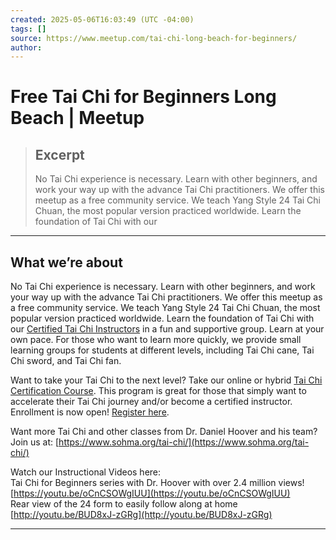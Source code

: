 ```yaml
---
created: 2025-05-06T16:03:49 (UTC -04:00)
tags: []
source: https://www.meetup.com/tai-chi-long-beach-for-beginners/
author: 
---
```


# Free Tai Chi for Beginners Long Beach | Meetup

> ## Excerpt
> No Tai Chi experience is necessary. Learn with other beginners, and work your way up with the advance Tai Chi practitioners. We offer this meetup as a free community service. We teach Yang Style 24 Tai Chi Chuan, the most popular version practiced worldwide. Learn the foundation of Tai Chi with our

---
## What we’re about

No Tai Chi experience is necessary. Learn with other beginners, and work your way up with the advance Tai Chi practitioners. We offer this meetup as a free community service. We teach Yang Style 24 Tai Chi Chuan, the most popular version practiced worldwide. Learn the foundation of Tai Chi with our [Certified Tai Chi Instructors](https://www.sohma.org/tai-chi/tai-chi-instructor-certification-course/) in a fun and supportive group. Learn at your own pace. For those who want to learn more quickly, we provide small learning groups for students at different levels, including Tai Chi cane, Tai Chi sword, and Tai Chi fan.

Want to take your Tai Chi to the next level? Take our online or hybrid [Tai Chi Certification Course](https://www.sohma.org/tai-chi/tai-chi-instructor-certification-course/). This program is great for those that simply want to accelerate their Tai Chi journey and/or become a certified instructor. Enrollment is now open! [Register here](https://www.sohma.org/tai-chi/tai-chi-instructor-certification-course/).

Want more Tai Chi and other classes from Dr. Daniel Hoover and his team? Join us at: [https://www.sohma.org/tai-chi/](https://www.sohma.org/tai-chi/)

Watch our Instructional Videos here:  
Tai Chi for Beginners series with Dr. Hoover with over 2.4 million views! [https://youtu.be/oCnCSOWgIUU](https://youtu.be/oCnCSOWgIUU)  
Rear view of the 24 form to easily follow along at home [http://youtu.be/BUD8xJ-zGRg](http://youtu.be/BUD8xJ-zGRg)

---
